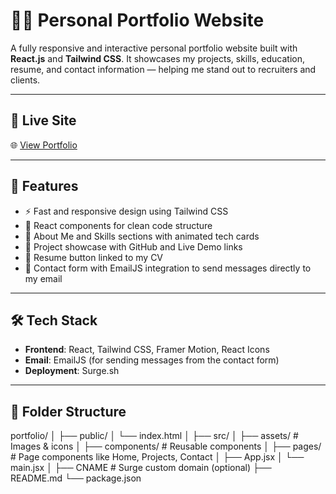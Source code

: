 # 🧑‍💻 Personal Portfolio Website

A fully responsive and interactive personal portfolio website built with **React.js** and **Tailwind CSS**. It showcases my projects, skills, education, resume, and contact information — helping me stand out to recruiters and clients.

---

## 🔗 Live Site

🌐 [View Portfolio](https://cheerful-circle.surge.sh)

---

## 🚀 Features

- ⚡ Fast and responsive design using Tailwind CSS
- 🧩 React components for clean code structure
- 🧠 About Me and Skills sections with animated tech cards
- 📂 Project showcase with GitHub and Live Demo links
- 📜 Resume button linked to my CV
- 📧 Contact form with EmailJS integration to send messages directly to my email


---

## 🛠️ Tech Stack

- **Frontend**: React, Tailwind CSS, Framer Motion, React Icons
- **Email**: EmailJS (for sending messages from the contact form)
- **Deployment**: Surge.sh

---

## 📁 Folder Structure

portfolio/
│
├── public/
│ └── index.html
│
├── src/
│ ├── assets/ # Images & icons
│ ├── components/ # Reusable components
│ ├── pages/ # Page components like Home, Projects, Contact
│ ├── App.jsx
│ └── main.jsx
│
├── CNAME # Surge custom domain (optional)
├── README.md
└── package.json

